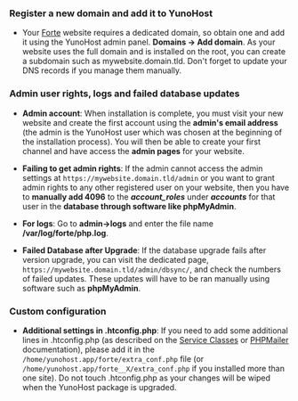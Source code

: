 ### Register a new domain and add it to YunoHost

- Your [Forte](https://codeberg.org/fortified/forte/) website requires a dedicated domain, so obtain one and add it using the YunoHost admin panel. **Domains -> Add domain**. As your website uses the full domain and is installed on the root, you can create a subdomain such as mywebsite.domain.tld. Don't forget to update your DNS records if you manage them manually.

### Admin user rights, logs and failed database updates

- **Admin account**: When installation is complete, you must visit your new website and create the first account using the **admin's email address** (the admin is the YunoHost user which was chosen at the beginning of the installation process). You will then be able to create your first channel and have access the **admin pages** for your website.

- **Failing to get admin rights**: If the admin cannot access the admin settings at `https://mywebsite.domain.tld/admin` or you want to grant admin rights to any other registered user on your website, then you have to **manually add 4096** to the ***account_roles*** under ***accounts*** for that user in the **database through software like phpMyAdmin**.

- **For logs**: Go to **admin->logs** and enter the file name **/var/log/forte/php.log**.

- **Failed Database after Upgrade**: If the database upgrade fails after version upgrade, you can visit the dedicated page, `https://mywebsite.domain.tld/admin/dbsync/`, and check the numbers of failed updates. These updates will have to be ran manually using software such as **phpMyAdmin**.

### Custom configuration

- **Additional settings in .htconfig.php**: If you need to add some additional lines in .htconfig.php (as described on the [Service Classes](https://codeberg.org/streams/streams/src/commit/c75afc9ab4b9ba19628008c14459756edf9c291a/doc/admin/en/Service_Classes.mc) or [PHPMailer](https://codeberg.org/streams/streams/src/commit/c75afc9ab4b9ba19628008c14459756edf9c291a/doc/admin/en/SMTP.mc) documentation), please add it in the `/home/yunohost.app/forte/extra_conf.php` file (or `/home/yunohost.app/forte__X/extra_conf.php` if you installed more than one site). Do not touch .htconfig.php as your changes will be wiped when the YunoHost package is upgraded.
